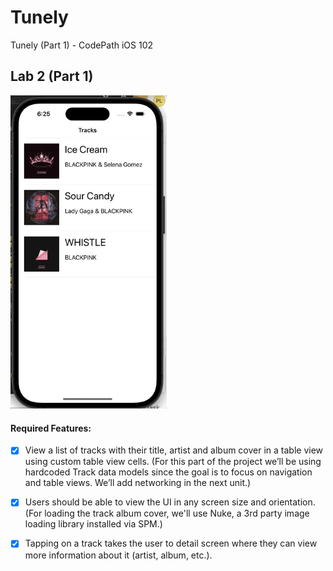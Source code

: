 # Tunely
 Tunely (Part 1) - CodePath iOS 102

## Lab 2 (Part 1)

<img src="part1.gif" width=250><br>

#### Required Features: 
- [x] View a list of tracks with their title, artist and album cover in a table view using custom table view cells. (For this part of the project we’ll be using hardcoded Track data models since the goal is to focus on navigation and table views. We’ll add networking in the next unit.)

- [x] Users should be able to view the UI in any screen size and orientation. (For loading the track album cover, we'll use Nuke, a 3rd party image loading library installed via SPM.)

- [x] Tapping on a track takes the user to detail screen where they can view more information about it (artist, album, etc.).
